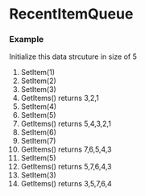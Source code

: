# RecentItemQueue

### Example

Initialize this data strcuture in size of 5

1. SetItem(1)
2. SetItem(2)
3. SetItem(3)
4. GetItems() returns 3,2,1
5. SetItem(4)
6. SetItem(5)
7. GetItems() returns 5,4,3,2,1
8. SetItem(6)
9. SetItem(7)
10. GetItems() returns 7,6,5,4,3
11. SetItem(5)
12. GetItems() returns 5,7,6,4,3
13. SetItem(3)
14. GetItems() returns 3,5,7,6,4
